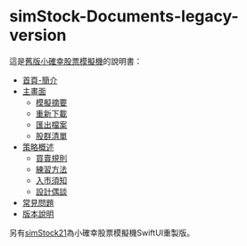 # simStock-Documents-legacy-version
這是[舊版小確幸股票模擬機](https://github.com/peiyu66/simStock)的說明書：
* [首頁-簡介](https://peiyu66.github.io/simStock-Documents-legacy-version/home.html)
* [主畫面](https://github.com/peiyu66/simStock-legacy-documents/raw/main/zhu-hua-mian.html)
    * [模擬摘要](https://peiyu66.github.io/simStock-Documents-legacy-version/zhu-hua-mian/mo-ni-zhai-yao.html)
    * [重新下載](https://peiyu66.github.io/simStock-Documents-legacy-version/zhu-hua-mian/zhong-xin-xia-zai.html)
    * [匯出檔案](https://peiyu66.github.io/simStock-Documents-legacy-version/zhu-hua-mian/hui-chu-dang-an.html)
    * [股群清單](https://peiyu66.github.io/simStock-Documents-legacy-version/zhu-hua-mian/xin-zeng-gu-piao.html)
* [策略概述](https://peiyu66.github.io/simStock-Documents-legacy-version/ce-luee-yu-fang-fa.html)
    * [買賣規則](https://peiyu66.github.io/simStock-Documents-legacy-version/ce-luee-yu-fang-fa/mai-mai-gui-ze.html)
    * [練習方法](https://peiyu66.github.io/simStock-Documents-legacy-version/ce-luee-yu-fang-fa/lian-xi-fang-fa.html)
    * [入市須知](https://peiyu66.github.io/simStock-Documents-legacy-version/ce-luee-yu-fang-fa/ru-shi-xu-zhi.html)
    * [設計偶談](https://peiyu66.github.io/simStock-Documents-legacy-version/ce-luee-yu-fang-fa/she-ji.html)
* [常見問題](https://peiyu66.github.io/simStock-Documents-legacy-version/chang-jian-wen-ti.html)
* [版本說明](https://peiyu66.github.io/simStock-Documents-legacy-version/ban-ben-shuo-ming.html)

另有[simStock21](https://peiyu66.github.io/simStock21/)為小確幸股票模擬機SwiftUI重製版。
